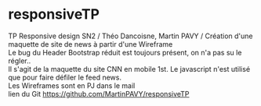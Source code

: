 # responsiveTP
TP Responsive design SN2 / Théo Dancoisne, Martin PAVY / Création d'une maquette de site de news à partir d'une Wireframe
<br/>Le bug du Header Bootstrap réduit est toujours présent, on n'a pas su le régler..
<br/>Il s'agit de la maquette du site CNN en mobile 1st. Le javascript n'est utilisé que pour faire défiler le feed news.
<br/>Les Wireframes sont en PJ dans le mail
<br/> lien du Git https://github.com/MartinPAVY/responsiveTP